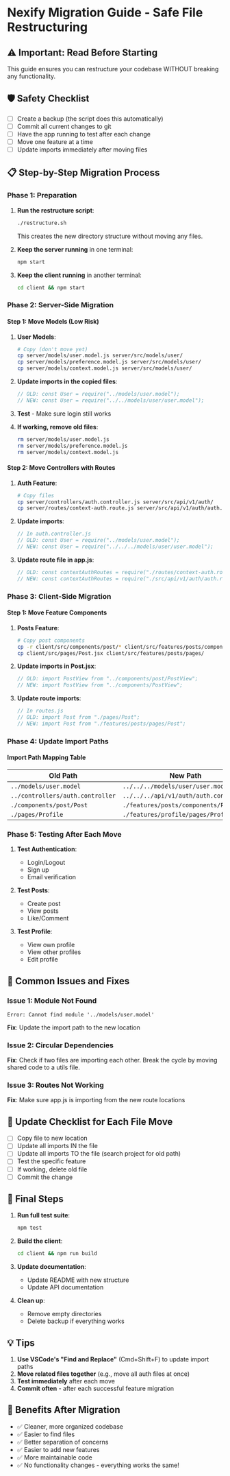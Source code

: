 # Nexify Migration Guide - Safe File Restructuring

## ⚠️ Important: Read Before Starting

This guide ensures you can restructure your codebase WITHOUT breaking any functionality.

## 🛡️ Safety Checklist

- [ ] Create a backup (the script does this automatically)
- [ ] Commit all current changes to git
- [ ] Have the app running to test after each change
- [ ] Move one feature at a time
- [ ] Update imports immediately after moving files

## 📋 Step-by-Step Migration Process

### Phase 1: Preparation

1. **Run the restructure script**:
   ```bash
   ./restructure.sh
   ```
   This creates the new directory structure without moving any files.

2. **Keep the server running** in one terminal:
   ```bash
   npm start
   ```

3. **Keep the client running** in another terminal:
   ```bash
   cd client && npm start
   ```

### Phase 2: Server-Side Migration

#### Step 1: Move Models (Low Risk)

1. **User Models**:
   ```bash
   # Copy (don't move yet)
   cp server/models/user.model.js server/src/models/user/
   cp server/models/preference.model.js server/src/models/user/
   cp server/models/context.model.js server/src/models/user/
   ```

2. **Update imports in the copied files**:
   ```javascript
   // OLD: const User = require("../models/user.model");
   // NEW: const User = require("../../models/user/user.model");
   ```

3. **Test** - Make sure login still works

4. **If working, remove old files**:
   ```bash
   rm server/models/user.model.js
   rm server/models/preference.model.js
   rm server/models/context.model.js
   ```

#### Step 2: Move Controllers with Routes

1. **Auth Feature**:
   ```bash
   # Copy files
   cp server/controllers/auth.controller.js server/src/api/v1/auth/
   cp server/routes/context-auth.route.js server/src/api/v1/auth/auth.routes.js
   ```

2. **Update imports**:
   ```javascript
   // In auth.controller.js
   // OLD: const User = require("../models/user.model");
   // NEW: const User = require("../../../models/user/user.model");
   ```

3. **Update route file in app.js**:
   ```javascript
   // OLD: const contextAuthRoutes = require("./routes/context-auth.route");
   // NEW: const contextAuthRoutes = require("./src/api/v1/auth/auth.routes");
   ```

### Phase 3: Client-Side Migration

#### Step 1: Move Feature Components

1. **Posts Feature**:
   ```bash
   # Copy post components
   cp -r client/src/components/post/* client/src/features/posts/components/
   cp client/src/pages/Post.jsx client/src/features/posts/pages/
   ```

2. **Update imports in Post.jsx**:
   ```javascript
   // OLD: import PostView from "../components/post/PostView";
   // NEW: import PostView from "../components/PostView";
   ```

3. **Update route imports**:
   ```javascript
   // In routes.js
   // OLD: import Post from "./pages/Post";
   // NEW: import Post from "./features/posts/pages/Post";
   ```

### Phase 4: Update Import Paths

#### Import Path Mapping Table

| Old Path | New Path |
|----------|----------|
| `../models/user.model` | `../../../models/user/user.model` |
| `../controllers/auth.controller` | `../../../api/v1/auth/auth.controller` |
| `./components/post/Post` | `./features/posts/components/Post` |
| `./pages/Profile` | `./features/profile/pages/Profile` |

### Phase 5: Testing After Each Move

1. **Test Authentication**:
   - Login/Logout
   - Sign up
   - Email verification

2. **Test Posts**:
   - Create post
   - View posts
   - Like/Comment

3. **Test Profile**:
   - View own profile
   - View other profiles
   - Edit profile

## 🔧 Common Issues and Fixes

### Issue 1: Module Not Found
```
Error: Cannot find module '../models/user.model'
```
**Fix**: Update the import path to the new location

### Issue 2: Circular Dependencies
**Fix**: Check if two files are importing each other. Break the cycle by moving shared code to a utils file.

### Issue 3: Routes Not Working
**Fix**: Make sure app.js is importing from the new route locations

## 📝 Update Checklist for Each File Move

- [ ] Copy file to new location
- [ ] Update all imports IN the file
- [ ] Update all imports TO the file (search project for old path)
- [ ] Test the specific feature
- [ ] If working, delete old file
- [ ] Commit the change

## 🚀 Final Steps

1. **Run full test suite**:
   ```bash
   npm test
   ```

2. **Build the client**:
   ```bash
   cd client && npm run build
   ```

3. **Update documentation**:
   - Update README with new structure
   - Update API documentation

4. **Clean up**:
   - Remove empty directories
   - Delete backup if everything works

## 💡 Tips

1. **Use VSCode's "Find and Replace"** (Cmd+Shift+F) to update import paths
2. **Move related files together** (e.g., move all auth files at once)
3. **Test immediately** after each move
4. **Commit often** - after each successful feature migration

## 🎯 Benefits After Migration

- ✅ Cleaner, more organized codebase
- ✅ Easier to find files
- ✅ Better separation of concerns
- ✅ Easier to add new features
- ✅ More maintainable code
- ✅ No functionality changes - everything works the same!